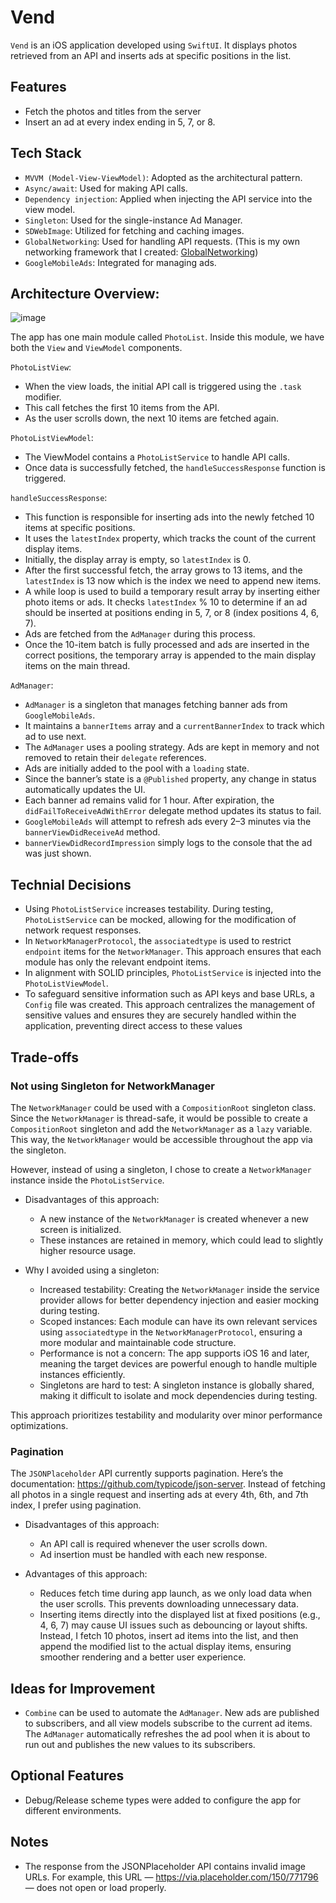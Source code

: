 # Vend

`Vend` is an iOS application developed using `SwiftUI`. It displays photos retrieved from an API and inserts ads at specific positions in the list.

## Features

- Fetch the photos and titles from the server
- Insert an ad at every index ending in 5, 7, or 8.

## Tech Stack

- `MVVM (Model-View-ViewModel)`: Adopted as the architectural pattern.
-	`Async/await`: Used for making API calls.
-	`Dependency injection`: Applied when injecting the API service into the view model.
-	`Singleton`: Used for the single-instance Ad Manager.
-	`SDWebImage`: Utilized for fetching and caching images.
-	`GlobalNetworking`: Used for handling API requests. (This is my own networking framework that I created: [GlobalNetworking](https://github.com/cankurtur/GlobalNetworking))
-	`GoogleMobileAds`: Integrated for managing ads.
  
## Architecture Overview:
![image](https://github.com/user-attachments/assets/7f2fd6e7-3885-4feb-88ef-5f518a2aec57)

The app has one main module called `PhotoList`. Inside this module, we have both the `View` and `ViewModel` components.

`PhotoListView`:
- When the view loads, the initial API call is triggered using the `.task` modifier.
- This call fetches the first 10 items from the API.
- As the user scrolls down, the next 10 items are fetched again.
  
`PhotoListViewModel`:
- The ViewModel contains a `PhotoListService` to handle API calls.
-	Once data is successfully fetched, the `handleSuccessResponse` function is triggered.

`handleSuccessResponse`:
-	This function is responsible for inserting ads into the newly fetched 10 items at specific positions.
-	It uses the `latestIndex` property, which tracks the count of the current display items.
-	Initially, the display array is empty, so `latestIndex` is 0.
-	After the first successful fetch, the array grows to 13 items, and the `latestIndex` is 13 now which is the index we need to append new items.
-	A while loop is used to build a temporary result array by inserting either photo items or ads. It checks `latestIndex` % 10 to determine if an ad should be inserted at positions ending in 5, 7, or 8 (index positions 4, 6, 7).
-	Ads are fetched from the `AdManager` during this process.
-	Once the 10-item batch is fully processed and ads are inserted in the correct positions, the temporary array is appended to the main display items on the main thread.

`AdManager`:
- `AdManager` is a singleton that manages fetching banner ads from `GoogleMobileAds`.
-	It maintains a `bannerItems` array and a `currentBannerIndex` to track which ad to use next.
- The `AdManager` uses a pooling strategy. Ads are kept in memory and not removed to retain their `delegate` references.
-	Ads are initially added to the pool with a `loading` state.
-	Since the banner’s state is a `@Published` property, any change in status automatically updates the UI.
-	Each banner ad remains valid for 1 hour. After expiration, the `didFailToReceiveAdWithError` delegate method updates its status to fail.
-	`GoogleMobileAds` will attempt to refresh ads every 2–3 minutes via the `bannerViewDidReceiveAd` method.
- `bannerViewDidRecordImpression` simply logs to the console that the ad was just shown.

## Technial Decisions

- Using `PhotoListService` increases testability. During testing, `PhotoListService` can be mocked, allowing for the modification of network request responses.
-	In `NetworkManagerProtocol`, the `associatedtype` is used to restrict `endpoint` items for the `NetworkManager`. This approach ensures that each module has only the relevant endpoint items.
-	In alignment with SOLID principles, `PhotoListService` is injected into the `PhotoListViewModel`.
-	To safeguard sensitive information such as API keys and base URLs, a `Config` file was created. This approach centralizes the management of sensitive values and ensures they are securely handled within the application, preventing direct access to these values

## Trade-offs
### Not using Singleton for NetworkManager
The `NetworkManager` could be used with a `CompositionRoot` singleton class. Since the `NetworkManager` is thread-safe, it would be possible to create a `CompositionRoot` singleton and add the `NetworkManager` as a `lazy` variable. This way, the `NetworkManager` would be accessible throughout the app via the singleton.

However, instead of using a singleton, I chose to create a `NetworkManager` instance inside the `PhotoListService`.

- Disadvantages of this approach:
  - A new instance of the `NetworkManager` is created whenever a new screen is initialized.
  - These instances are retained in memory, which could lead to slightly higher resource usage.

- Why I avoided using a singleton:
  - Increased testability: Creating the `NetworkManager` inside the service provider allows for better dependency injection and easier mocking during testing.
  - Scoped instances: Each module can have its own relevant services using `associatedtype` in the `NetworkManagerProtocol`, ensuring a more modular and maintainable code structure.
  - Performance is not a concern: The app supports iOS 16 and later, meaning the target devices are powerful enough to handle multiple instances efficiently.
  - Singletons are hard to test: A singleton instance is globally shared, making it difficult to isolate and mock dependencies during testing.

This approach prioritizes testability and modularity over minor performance optimizations. 

### Pagination
The `JSONPlaceholder` API currently supports pagination. Here’s the documentation: https://github.com/typicode/json-server.
Instead of fetching all photos in a single request and inserting ads at every 4th, 6th, and 7th index, I prefer using pagination.

- Disadvantages of this approach:
  - An API call is required whenever the user scrolls down.
  - Ad insertion must be handled with each new response.

- Advantages of this approach:
  - Reduces fetch time during app launch, as we only load data when the user scrolls. This prevents downloading unnecessary data.
  - Inserting items directly into the displayed list at fixed positions (e.g., 4, 6, 7) may cause UI issues such as debouncing or layout shifts. Instead, I fetch 10 photos, insert ad items into the list, and then append the modified list to the actual display items, ensuring smoother rendering and a better user experience.
  
## Ideas for Improvement
- `Combine` can be used to automate the `AdManager`. New ads are published to subscribers, and all view models subscribe to the current ad items. The `AdManager` automatically refreshes the ad pool when it is about to run out and publishes the new values to its subscribers.

## Optional Features
- Debug/Release scheme types were added to configure the app for different environments.

## Notes
- The response from the JSONPlaceholder API contains invalid image URLs. For example, this URL — https://via.placeholder.com/150/771796 — does not open or load properly.









